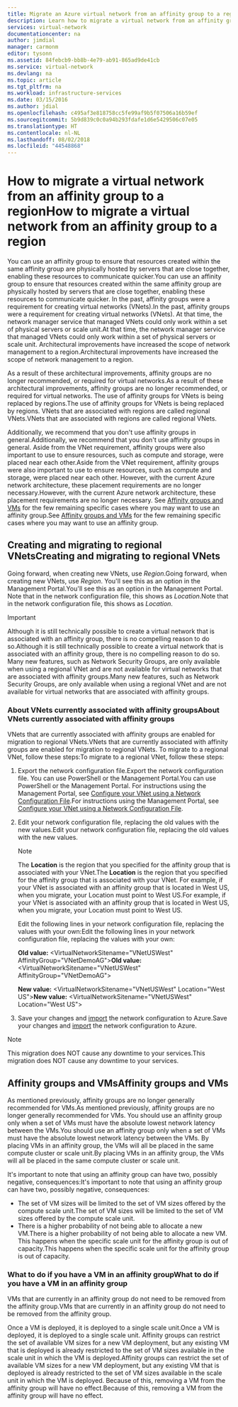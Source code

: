 ```yaml
---
title: Migrate an Azure virtual network from an affinity group to a region | Classic | Microsoft Docs
description: Learn how to migrate a virtual network from an affinity group to a region.
services: virtual-network
documentationcenter: na
author: jimdial
manager: carmonm
editor: tysonn
ms.assetid: 84febcb9-bb8b-4e79-ab91-865ad9de41cb
ms.service: virtual-network
ms.devlang: na
ms.topic: article
ms.tgt_pltfrm: na
ms.workload: infrastructure-services
ms.date: 03/15/2016
ms.author: jdial
ms.openlocfilehash: c495af3e818758cc5fe99af9b5f07506a16b59ef
ms.sourcegitcommit: 5b9d839c0c0a94b293fdafe1d6e5429506c07e05
ms.translationtype: HT
ms.contentlocale: nl-NL
ms.lasthandoff: 08/02/2018
ms.locfileid: "44548868"
---
```

# <a name="how-to-migrate-a-virtual-network-from-an-affinity-group-to-a-region"></a><span data-ttu-id="ca7a4-103">How to migrate a virtual network from an affinity group to a region</span><span class="sxs-lookup"><span data-stu-id="ca7a4-103">How to migrate a virtual network from an affinity group to a region</span></span>
<span data-ttu-id="ca7a4-104">You can use an affinity group to ensure that resources created within the same affinity group are physically hosted by servers that are close together, enabling these resources to communicate quicker.</span><span class="sxs-lookup"><span data-stu-id="ca7a4-104">You can use an affinity group to ensure that resources created within the same affinity group are physically hosted by servers that are close together, enabling these resources to communicate quicker.</span></span> <span data-ttu-id="ca7a4-105">In the past, affinity groups were a requirement for creating virtual networks (VNets).</span><span class="sxs-lookup"><span data-stu-id="ca7a4-105">In the past, affinity groups were a requirement for creating virtual networks (VNets).</span></span> <span data-ttu-id="ca7a4-106">At that time, the network manager service that managed VNets could only work within a set of physical servers or scale unit.</span><span class="sxs-lookup"><span data-stu-id="ca7a4-106">At that time, the network manager service that managed VNets could only work within a set of physical servers or scale unit.</span></span> <span data-ttu-id="ca7a4-107">Architectural improvements have increased the scope of network management to a region.</span><span class="sxs-lookup"><span data-stu-id="ca7a4-107">Architectural improvements have increased the scope of network management to a region.</span></span>

<span data-ttu-id="ca7a4-108">As a result of these architectural improvements, affinity groups are no longer recommended, or required for virtual networks.</span><span class="sxs-lookup"><span data-stu-id="ca7a4-108">As a result of these architectural improvements, affinity groups are no longer recommended, or required for virtual networks.</span></span> <span data-ttu-id="ca7a4-109">The use of affinity groups for VNets is being replaced by regions.</span><span class="sxs-lookup"><span data-stu-id="ca7a4-109">The use of affinity groups for VNets is being replaced by regions.</span></span> <span data-ttu-id="ca7a4-110">VNets that are associated with regions are called regional VNets.</span><span class="sxs-lookup"><span data-stu-id="ca7a4-110">VNets that are associated with regions are called regional VNets.</span></span>

<span data-ttu-id="ca7a4-111">Additionally, we recommend that you don't use affinity groups in general.</span><span class="sxs-lookup"><span data-stu-id="ca7a4-111">Additionally, we recommend that you don't use affinity groups in general.</span></span> <span data-ttu-id="ca7a4-112">Aside from the VNet requirement, affinity groups were also important to use to ensure resources, such as compute and storage, were placed near each other.</span><span class="sxs-lookup"><span data-stu-id="ca7a4-112">Aside from the VNet requirement, affinity groups were also important to use to ensure resources, such as compute and storage, were placed near each other.</span></span> <span data-ttu-id="ca7a4-113">However, with the current Azure network architecture, these placement requirements are no longer necessary.</span><span class="sxs-lookup"><span data-stu-id="ca7a4-113">However, with the current Azure network architecture, these placement requirements are no longer necessary.</span></span> <span data-ttu-id="ca7a4-114">See [Affinity groups and VMs](#Affinity-groups-and-VMs) for the few remaining specific cases where you may want to use an affinity group.</span><span class="sxs-lookup"><span data-stu-id="ca7a4-114">See [Affinity groups and VMs](#Affinity-groups-and-VMs) for the few remaining specific cases where you may want to use an affinity group.</span></span>

## <a name="creating-and-migrating-to-regional-vnets"></a><span data-ttu-id="ca7a4-115">Creating and migrating to regional VNets</span><span class="sxs-lookup"><span data-stu-id="ca7a4-115">Creating and migrating to regional VNets</span></span>
<span data-ttu-id="ca7a4-116">Going forward, when creating new VNets, use *Region*.</span><span class="sxs-lookup"><span data-stu-id="ca7a4-116">Going forward, when creating new VNets, use *Region*.</span></span> <span data-ttu-id="ca7a4-117">You'll see this as an option in the Management Portal.</span><span class="sxs-lookup"><span data-stu-id="ca7a4-117">You'll see this as an option in the Management Portal.</span></span> <span data-ttu-id="ca7a4-118">Note that in the network configuration file, this shows as *Location*.</span><span class="sxs-lookup"><span data-stu-id="ca7a4-118">Note that in the network configuration file, this shows as *Location*.</span></span>

> [!IMPORTANT]
> <span data-ttu-id="ca7a4-119">Although it is still technically possible to create a virtual network that is associated with an affinity group, there is no compelling reason to do so.</span><span class="sxs-lookup"><span data-stu-id="ca7a4-119">Although it is still technically possible to create a virtual network that is associated with an affinity group, there is no compelling reason to do so.</span></span> <span data-ttu-id="ca7a4-120">Many new features, such as Network Security Groups, are only available when using a regional VNet and are not available for virtual networks that are associated with affinity groups.</span><span class="sxs-lookup"><span data-stu-id="ca7a4-120">Many new features, such as Network Security Groups, are only available when using a regional VNet and are not available for virtual networks that are associated with affinity groups.</span></span>
> 
> 

### <a name="about-vnets-currently-associated-with-affinity-groups"></a><span data-ttu-id="ca7a4-121">About VNets currently associated with affinity groups</span><span class="sxs-lookup"><span data-stu-id="ca7a4-121">About VNets currently associated with affinity groups</span></span>
<span data-ttu-id="ca7a4-122">VNets that are currently associated with affinity groups are enabled for migration to regional VNets.</span><span class="sxs-lookup"><span data-stu-id="ca7a4-122">VNets that are currently associated with affinity groups are enabled for migration to regional VNets.</span></span> <span data-ttu-id="ca7a4-123">To migrate to a regional VNet, follow these steps:</span><span class="sxs-lookup"><span data-stu-id="ca7a4-123">To migrate to a regional VNet, follow these steps:</span></span>

1. <span data-ttu-id="ca7a4-124">Export the network configuration file.</span><span class="sxs-lookup"><span data-stu-id="ca7a4-124">Export the network configuration file.</span></span> <span data-ttu-id="ca7a4-125">You can use PowerShell or the Management Portal.</span><span class="sxs-lookup"><span data-stu-id="ca7a4-125">You can use PowerShell or the Management Portal.</span></span> <span data-ttu-id="ca7a4-126">For instructions using the Management Portal, see [Configure your VNet using a Network Configuration File](virtual-networks-using-network-configuration-file.md).</span><span class="sxs-lookup"><span data-stu-id="ca7a4-126">For instructions using the Management Portal, see [Configure your VNet using a Network Configuration File](virtual-networks-using-network-configuration-file.md).</span></span>
2. <span data-ttu-id="ca7a4-127">Edit your network configuration file, replacing the old values with the new values.</span><span class="sxs-lookup"><span data-stu-id="ca7a4-127">Edit your network configuration file, replacing the old values with the new values.</span></span> 
   
   > [!NOTE]
   > <span data-ttu-id="ca7a4-128">The **Location** is the region that you specified for the affinity group that is associated with your VNet.</span><span class="sxs-lookup"><span data-stu-id="ca7a4-128">The **Location** is the region that you specified for the affinity group that is associated with your VNet.</span></span> <span data-ttu-id="ca7a4-129">For example, if your VNet is associated with an affinity group that is located in West US, when you migrate, your Location must point to West US.</span><span class="sxs-lookup"><span data-stu-id="ca7a4-129">For example, if your VNet is associated with an affinity group that is located in West US, when you migrate, your Location must point to West US.</span></span> 
   > 
   > 
   
    <span data-ttu-id="ca7a4-130">Edit the following lines in your network configuration file, replacing the values with your own:</span><span class="sxs-lookup"><span data-stu-id="ca7a4-130">Edit the following lines in your network configuration file, replacing the values with your own:</span></span> 
   
    <span data-ttu-id="ca7a4-131">**Old value:** \<VirtualNetworkSitename="VNetUSWest" AffinityGroup="VNetDemoAG"\></span><span class="sxs-lookup"><span data-stu-id="ca7a4-131">**Old value:** \<VirtualNetworkSitename="VNetUSWest" AffinityGroup="VNetDemoAG"\></span></span> 
   
    <span data-ttu-id="ca7a4-132">**New value:** \<VirtualNetworkSitename="VNetUSWest" Location="West US"\></span><span class="sxs-lookup"><span data-stu-id="ca7a4-132">**New value:** \<VirtualNetworkSitename="VNetUSWest" Location="West US"\></span></span>
3. <span data-ttu-id="ca7a4-133">Save your changes and [import](virtual-networks-using-network-configuration-file.md) the network configuration to Azure.</span><span class="sxs-lookup"><span data-stu-id="ca7a4-133">Save your changes and [import](virtual-networks-using-network-configuration-file.md) the network configuration to Azure.</span></span>

> [!NOTE]
> <span data-ttu-id="ca7a4-134">This migration does NOT cause any downtime to your services.</span><span class="sxs-lookup"><span data-stu-id="ca7a4-134">This migration does NOT cause any downtime to your services.</span></span>
> 
> 

## <a name="affinity-groups-and-vms"></a><span data-ttu-id="ca7a4-135">Affinity groups and VMs</span><span class="sxs-lookup"><span data-stu-id="ca7a4-135">Affinity groups and VMs</span></span>
<span data-ttu-id="ca7a4-136">As mentioned previously, affinity groups are no longer generally recommended for VMs.</span><span class="sxs-lookup"><span data-stu-id="ca7a4-136">As mentioned previously, affinity groups are no longer generally recommended for VMs.</span></span> <span data-ttu-id="ca7a4-137">You should use an affinity group only when a set of VMs must have the absolute lowest network latency between the VMs.</span><span class="sxs-lookup"><span data-stu-id="ca7a4-137">You should use an affinity group only when a set of VMs must have the absolute lowest network latency between the VMs.</span></span> <span data-ttu-id="ca7a4-138">By placing VMs in an affinity group, the VMs will all be placed in the same compute cluster or scale unit.</span><span class="sxs-lookup"><span data-stu-id="ca7a4-138">By placing VMs in an affinity group, the VMs will all be placed in the same compute cluster or scale unit.</span></span>

<span data-ttu-id="ca7a4-139">It's important to note that using an affinity group can have two, possibly negative, consequences:</span><span class="sxs-lookup"><span data-stu-id="ca7a4-139">It's important to note that using an affinity group can have two, possibly negative, consequences:</span></span>

* <span data-ttu-id="ca7a4-140">The set of VM sizes will be limited to the set of VM sizes offered by the compute scale unit.</span><span class="sxs-lookup"><span data-stu-id="ca7a4-140">The set of VM sizes will be limited to the set of VM sizes offered by the compute scale unit.</span></span>
* <span data-ttu-id="ca7a4-141">There is a higher probability of not being able to allocate a new VM.</span><span class="sxs-lookup"><span data-stu-id="ca7a4-141">There is a higher probability of not being able to allocate a new VM.</span></span> <span data-ttu-id="ca7a4-142">This happens when the specific scale unit for the affinity group is out of capacity.</span><span class="sxs-lookup"><span data-stu-id="ca7a4-142">This happens when the specific scale unit for the affinity group is out of capacity.</span></span>

### <a name="what-to-do-if-you-have-a-vm-in-an-affinity-group"></a><span data-ttu-id="ca7a4-143">What to do if you have a VM in an affinity group</span><span class="sxs-lookup"><span data-stu-id="ca7a4-143">What to do if you have a VM in an affinity group</span></span>
<span data-ttu-id="ca7a4-144">VMs that are currently in an affinity group do not need to be removed from the affinity group.</span><span class="sxs-lookup"><span data-stu-id="ca7a4-144">VMs that are currently in an affinity group do not need to be removed from the affinity group.</span></span>

<span data-ttu-id="ca7a4-145">Once a VM is deployed, it is deployed to a single scale unit.</span><span class="sxs-lookup"><span data-stu-id="ca7a4-145">Once a VM is deployed, it is deployed to a single scale unit.</span></span> <span data-ttu-id="ca7a4-146">Affinity groups can restrict the set of available VM sizes for a new VM deployment, but any existing VM that is deployed is already restricted to the set of VM sizes available in the scale unit in which the VM is deployed.</span><span class="sxs-lookup"><span data-stu-id="ca7a4-146">Affinity groups can restrict the set of available VM sizes for a new VM deployment, but any existing VM that is deployed is already restricted to the set of VM sizes available in the scale unit in which the VM is deployed.</span></span> <span data-ttu-id="ca7a4-147">Because of this, removing a VM from the affinity group will have no effect.</span><span class="sxs-lookup"><span data-stu-id="ca7a4-147">Because of this, removing a VM from the affinity group will have no effect.</span></span>

